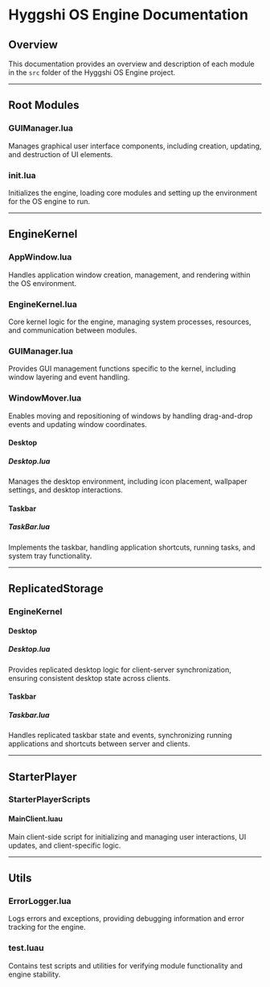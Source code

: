 # Hyggshi OS Engine Documentation

## Overview

This documentation provides an overview and description of each module in the `src` folder of the Hyggshi OS Engine project.

---

## Root Modules

### GUIManager.lua

Manages graphical user interface components, including creation, updating, and destruction of UI elements.

### init.lua

Initializes the engine, loading core modules and setting up the environment for the OS engine to run.

---

## EngineKernel

### AppWindow.lua

Handles application window creation, management, and rendering within the OS environment.

### EngineKernel.lua

Core kernel logic for the engine, managing system processes, resources, and communication between modules.

### GUIManager.lua

Provides GUI management functions specific to the kernel, including window layering and event handling.

### WindowMover.lua

Enables moving and repositioning of windows by handling drag-and-drop events and updating window coordinates.

#### Desktop

##### Desktop.lua

Manages the desktop environment, including icon placement, wallpaper settings, and desktop interactions.

#### Taskbar

##### TaskBar.lua

Implements the taskbar, handling application shortcuts, running tasks, and system tray functionality.

---

## ReplicatedStorage

### EngineKernel

#### Desktop

##### Desktop.lua

Provides replicated desktop logic for client-server synchronization, ensuring consistent desktop state across clients.

#### Taskbar

##### Taskbar.lua

Handles replicated taskbar state and events, synchronizing running applications and shortcuts between server and clients.

---

## StarterPlayer

### StarterPlayerScripts

#### MainClient.luau

Main client-side script for initializing and managing user interactions, UI updates, and client-specific logic.

---

## Utils

### ErrorLogger.lua

Logs errors and exceptions, providing debugging information and error tracking for the engine.

### test.luau

Contains test scripts and utilities for verifying module functionality and engine stability.
